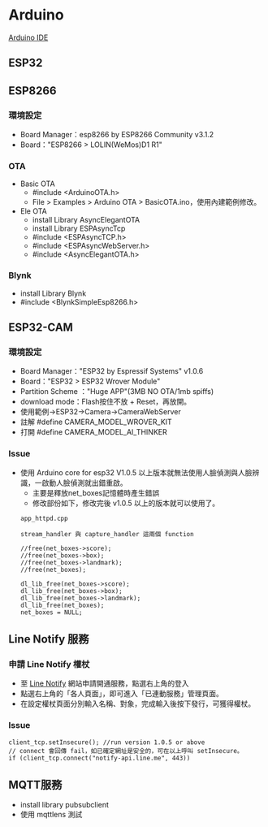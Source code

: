 # Arduino
[Arduino IDE](https://www.arduino.cc/en/software)
## ESP32
## ESP8266
### 環境設定
- Board Manager：esp8266 by ESP8266 Community v3.1.2
- Board："ESP8266 > LOLIN(WeMos)D1 R1"
### OTA
- Basic OTA
    - #include <ArduinoOTA.h>
    - File > Examples > Arduino OTA > BasicOTA.ino，使用內建範例修改。
- Ele OTA
    - install Library AsyncElegantOTA
    - install Library ESPAsyncTcp
    - #include <ESPAsyncTCP.h>
    - #include <ESPAsyncWebServer.h>
    - #include <AsyncElegantOTA.h>
### Blynk
- install Library Blynk
- #include <BlynkSimpleEsp8266.h>
## ESP32-CAM
### 環境設定
- Board Manager："ESP32 by Espressif Systems" v1.0.6
- Board："ESP32 > ESP32 Wrover Module"
- Partition Scheme ："Huge APP"(3MB NO OTA/1mb spiffs)
- download mode：Flash按住不放 + Reset，再放開。
- 使用範例->ESP32->Camera->CameraWebServer
- 註解 #define CAMERA_MODEL_WROVER_KIT
- 打開 #define CAMERA_MODEL_AI_THINKER
### Issue
- 使用 Arduino core for esp32 V1.0.5 以上版本就無法使用人臉偵測與人臉辨識，一啟動人臉偵測就出錯重啟。
    - 主要是釋放net_boxes記憶體時產生錯誤
    - 修改部份如下，修改完後 v1.0.5 以上的版本就可以使用了。
    ```
    app_httpd.cpp

    stream_handler 與 capture_handler 這兩個 function

    //free(net_boxes->score);
    //free(net_boxes->box);
    //free(net_boxes->landmark);
    //free(net_boxes);  

    dl_lib_free(net_boxes->score);
    dl_lib_free(net_boxes->box);
    dl_lib_free(net_boxes->landmark);
    dl_lib_free(net_boxes);
    net_boxes = NULL;
    ```
## Line Notify 服務
### 申請 Line Notify 權杖
- 至 [Line Notify](https://notify-bot.line.me/zh_TW/) 網站申請開通服務，點選右上角的登入
- 點選右上角的「各人頁面」，即可進入「已連動服務」管理頁面。
- 在設定權杖頁面分別輸入名稱、對象，完成輸入後按下發行，可獲得權杖。
### Issue
```
client_tcp.setInsecure(); //run version 1.0.5 or above
// connect 會回傳 fail，如已確定網址是安全的，可在以上呼叫 setInsecure。
if (client_tcp.connect("notify-api.line.me", 443))
```
## MQTT服務
- install library pubsubclient
- 使用 mqttlens 測試